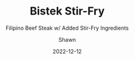 ---
layout: recipe
title: Bistek Stir-Fry
subtitle: Filipino Beef Steak w/ Added Stir-Fry Ingredients
description: Filipino recipe with added liberties 
author: Shawn
date: 2022-12-12
show_sidebar: false
image: /assets/donald.GIF
hero_image: /assets/donald.GIF
hero_darken: true
ingredients:
    - 3 tsp vegetable oil
    - 1 Onion, Sliced
    - 1 Green Bell Pepper, Sliced
    - 1 Red Bell Pepper, Sliced
    - 1 Yellow Bell Pepper, Sliced
    - 3 Fresno Chillis *Optional in Choice of Chillis or None at All*
    - 4 Cloves of Garlic, Crushed and Diced
    - 3/4 lb of Thin Cut Beef (Chef Choice), Thin Sliced
    - 12-16 oz Firm Tofu, Cut Into Bite Sized Pieces
    - 1/2 Cup Soy Sauce
    - 1 Whole Lemon, Juiced
    - 1/2 tsp Ground Black Pepper
method:
    - Marinate beef in soy sauce, lemon, and ground black pepper for 1 hour to overnight
    - Add and heat 1 tsp of vegetable oil in a large pan on a medium-high heat, then add the green, red, yellow peppers, and chillis and cook for five to ten minutes to soften, stirring occasionally
    - Remove peppers and add another 1 tsp of vegetable oil on medium-high heat, then add the tofu and cook for five minutes on each side
    - Remove the tofu and add another 1 tsp of vegetable oil on medium-high heat, then add the garlic and beef and cook for five to ten minutes, stirring occasionally
    - Add the rest of the cooked ingredients back into the pan and stir the ingredients together
    - Turn off heat and serve hot
prep_time: PT0H30M
cook_time: PT1H
total_time: PT1H30M
keywords: recipe,cooking
recipe_yield: 4
recipe_category: Main course
recipe_cuisine: Filipino
#calories: 500 calories
---